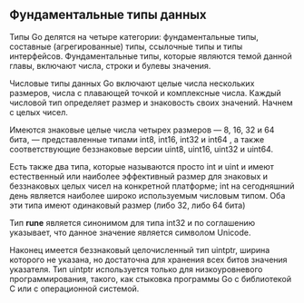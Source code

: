 ## Фундаментальные типы данных
Типы Go делятся на четыре категории: фундаментальные типы, составные (агрегированные)
типы, ссылочные типы и типы интерфейсов. Фундаментальные типы,
которые являются темой данной главы, включают числа, строки и булевы значения.

Числовые типы данных Go включают целые числа нескольких размеров, числа с
плавающей точкой и комплексные числа. Каждый числовой тип определяет размер и
знаковость своих значений. Начнем с целых чисел.

Имеются знаковые целые числа четырех размеров — 8, 16, 32 и 64 бита, — представленные 
типами int8, int16, int32 и int64 , а также соответствующие беззнаковые
версии uint8, uint16, uint32 и uint64.

Есть также два типа, которые называются просто int и uint и имеют естественный или наиболее эффективный размер для знаковых и беззнаковых целых чисел
на конкретной платформе; int на сегодняшний день является наиболее широко используемым числовым типом. Оба эти типа имеют одинаковый размер (либо 32, либо
64 бита)

Тип __rune__ является синонимом для типа int32 и по соглашению указывает, что
данное значение является символом Unicode.

Наконец имеется беззнаковый целочисленный тип uintptr, ширина которого не
указана, но достаточна для хранения всех битов значения указателя. Тип uintptr
используется только для низкоуровневого программирования, такого, как стыковка
программы Go с библиотекой С или с операционной системой.